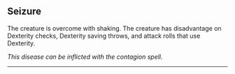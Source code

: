 ﻿## Seizure

The creature is overcome with shaking. The creature has disadvantage on Dexterity checks, Dexterity saving throws, and attack rolls that use Dexterity.

*This disease can be inflicted with the *contagion* spell.*

---

